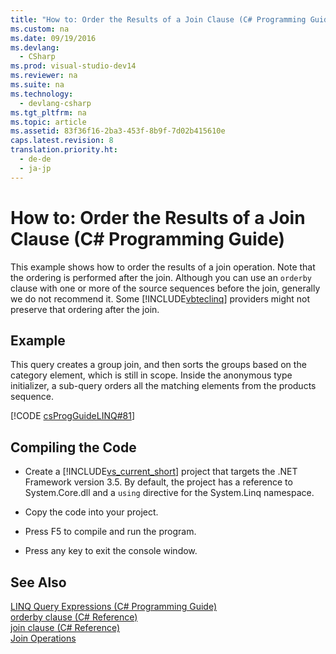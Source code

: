 ```yaml
---
title: "How to: Order the Results of a Join Clause (C# Programming Guide)"
ms.custom: na
ms.date: 09/19/2016
ms.devlang: 
  - CSharp
ms.prod: visual-studio-dev14
ms.reviewer: na
ms.suite: na
ms.technology: 
  - devlang-csharp
ms.tgt_pltfrm: na
ms.topic: article
ms.assetid: 83f36f16-2ba3-453f-8b9f-7d02b415610e
caps.latest.revision: 8
translation.priority.ht: 
  - de-de
  - ja-jp
---
```

# How to: Order the Results of a Join Clause (C# Programming Guide)
This example shows how to order the results of a join operation. Note that the ordering is performed after the join. Although you can use an `orderby` clause with one or more of the source sequences before the join, generally we do not recommend it. Some [!INCLUDE[vbteclinq](../vs140/includes/vbteclinq_md.md)] providers might not preserve that ordering after the join.  
  
## Example  
 This query creates a group join, and then sorts the groups based on the category element, which is still in scope. Inside the anonymous type initializer, a sub-query orders all the matching elements from the products sequence.  
  
 [!CODE [csProgGuideLINQ#81](../CodeSnippet/VS_Snippets_VBCSharp/csProgGuideLINQ#81)]  
  
## Compiling the Code  
  
-   Create a [!INCLUDE[vs_current_short](../vs140/includes/vs_current_short_md.md)] project that targets the .NET Framework version 3.5. By default, the project has a reference to System.Core.dll and a `using` directive for the System.Linq namespace.  
  
-   Copy the code into your project.  
  
-   Press F5 to compile and run the program.  
  
-   Press any key to exit the console window.  
  
## See Also  
 [LINQ Query Expressions (C# Programming Guide)](../Topic/LINQ%20Query%20Expressions%20\(C%23%20Programming%20Guide\).md)   
 [orderby clause (C# Reference)](../vs140/orderby-clause--C#-Reference-.md)   
 [join clause (C# Reference)](../Topic/join%20clause%20\(C%23%20Reference\).md)   
 [Join Operations](../vs140/Join-Operations.md)